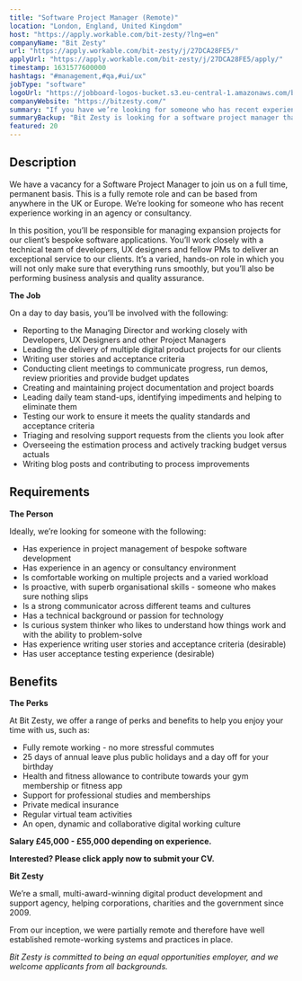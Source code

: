 ```yaml
---
title: "Software Project Manager (Remote)"
location: "London, England, United Kingdom"
host: "https://apply.workable.com/bit-zesty/?lng=en"
companyName: "Bit Zesty"
url: "https://apply.workable.com/bit-zesty/j/27DCA28FE5/"
applyUrl: "https://apply.workable.com/bit-zesty/j/27DCA28FE5/apply/"
timestamp: 1631577600000
hashtags: "#management,#qa,#ui/ux"
jobType: "software"
logoUrl: "https://jobboard-logos-bucket.s3.eu-central-1.amazonaws.com/bit-zesty"
companyWebsite: "https://bitzesty.com/"
summary: "If you have we’re looking for someone who has recent experience working in an agency or consultancy, Bit Zesty is looking for someone with your skillset."
summaryBackup: "Bit Zesty is looking for a software project manager that has #management, #qa, #ui/ux."
featured: 20
---
```


## Description

We have a vacancy for a Software Project Manager to join us on a full time, permanent basis. This is a fully remote role and can be based from anywhere in the UK or Europe. We’re looking for someone who has recent experience working in an agency or consultancy.

In this position, you’ll be responsible for managing expansion projects for our client’s bespoke software applications. You’ll work closely with a technical team of developers, UX designers and fellow PMs to deliver an exceptional service to our clients. It’s a varied, hands-on role in which you will not only make sure that everything runs smoothly, but you’ll also be performing business analysis and quality assurance.

**The Job**

On a day to day basis, you’ll be involved with the following:

*   Reporting to the Managing Director and working closely with Developers, UX Designers and other Project Managers
*   Leading the delivery of multiple digital product projects for our clients
*   Writing user stories and acceptance criteria
*   Conducting client meetings to communicate progress, run demos, review priorities and provide budget updates
*   Creating and maintaining project documentation and project boards
*   Leading daily team stand-ups, identifying impediments and helping to eliminate them
*   Testing our work to ensure it meets the quality standards and acceptance criteria
*   Triaging and resolving support requests from the clients you look after
*   Overseeing the estimation process and actively tracking budget versus actuals
*   Writing blog posts and contributing to process improvements

## Requirements

**The Person**

Ideally, we’re looking for someone with the following:

*   Has experience in project management of bespoke software development
*   Has experience in an agency or consultancy environment
*   Is comfortable working on multiple projects and a varied workload
*   Is proactive, with superb organisational skills - someone who makes sure nothing slips
*   Is a strong communicator across different teams and cultures
*   Has a technical background or passion for technology
*   Is curious system thinker who likes to understand how things work and with the ability to problem-solve
*   Has experience writing user stories and acceptance criteria (desirable)
*   Has user acceptance testing experience (desirable)

## Benefits

**The Perks**

At Bit Zesty, we offer a range of perks and benefits to help you enjoy your time with us, such as:

*   Fully remote working - no more stressful commutes
*   25 days of annual leave plus public holidays and a day off for your birthday
*   Health and fitness allowance to contribute towards your gym membership or fitness app
*   Support for professional studies and memberships
*   Private medical insurance
*   Regular virtual team activities
*   An open, dynamic and collaborative digital working culture

**Salary £45,000 - £55,000 depending on experience.**

**Interested? Please click apply now to submit your CV.**

**Bit Zesty**

We’re a small, multi-award-winning digital product development and support agency, helping corporations, charities and the government since 2009.

From our inception, we were partially remote and therefore have well established remote-working systems and practices in place.

_Bit Zesty is committed to being an equal opportunities employer, and we welcome applicants from all backgrounds._
